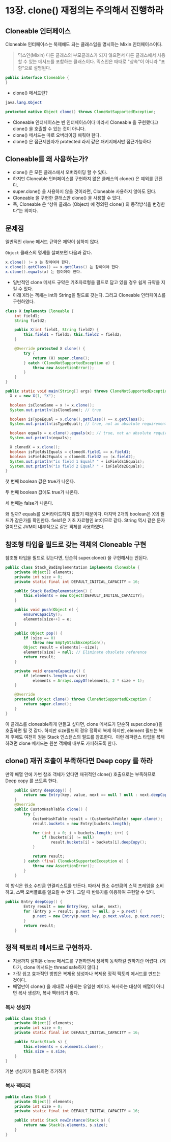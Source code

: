 # 13장. clone() 재정의는 주의해서 진행하라

## Cloneable 인터페이스

Cloneable 인터페이스는 복제해도 되는 클래스임을 명시하는 Mixin 인터페이스이다.

> 믹스인(Mixin)
다른 클래스의 부모클래스가 되지 않으면서 다른 클래스에서 사용할 수 있는 메서드를 포함하는 클래스이다. 믹스인은 때때로 "상속"이 아니라 "포함"으로 설명된다.
> 

```java
public interface Cloneable {
}
```

- clone() 메서드란?

```java
java.lang.Object

protected native Object clone() throws CloneNotSupportedException;
```

- Cloneable 인터페이스는 빈 인터페이스이다
따라서 Cloneable 을 구현했다고 clone() 을 호출할 수 있는 것이 아니다.
- clone() 메서드는 따로 오버라이딩 해줘야 한다.
- clone() 은 접근제한자가 protected 라서 같은 패키지에서만 접근가능하다

## Cloneable를 왜 사용하는가?

- clone() 은 모든 클래스에서 오버라이딩 할 수 있다.
- 하지만 Cloneable 인터페이스를 구현하지 않은 클래스의 clone() 은 예외를 던진다.
- super.clone() 을 사용하지 않을 것이라면, Cloneable 사용하지 않아도 된다.
- Cloneable 을 구현한 클래스만 clone() 을 사용할 수 있다.
- 즉, Cloneable 은 “상위 클래스 (Object) 에 정의된 clone() 의 동작방식을 변경한다”는 의미다.

## 문제점

일반적인 clone 메서드 규약은 제약이 심하지 않다. 

`Object` 클래스의 명세를 살펴보면 다음과 같다.

```java
x.clone() != x 는 참이여야 한다.
x.clone().getClass() == x.getClass() 는 참이여야 한다.
x.clone().equals(x) 는 참이여야 한다.
```

- 일반적인 clone 메서드 규약은 기초자료형을 필드로 담고 있을 경우 쉽게 규약을 지킬 수 있다.
- 아래 X라는 객체는 int와 String을 필드로 갖는다. 그리고 Cloneable 인터페이스를 구현하였다.

```java
class X implements Cloneable {
    int field1;
    String field2;

    public X(int field1, String field2) {
        this.field1 = field1; this.field2 = field2;
    }

    @Override protected X clone() {
        try {
            return (X) super.clone();
        } catch (CloneNotSupportedException e) {
            throw new AssertionError();
        }
    }
}
```

```java
public static void main(String[] args) throws CloneNotSupportedException {
  X x = new X(1, "X");

  boolean isCloneSame = x != x.clone();
  System.out.println(isCloneSame); // true

  boolean isTypeEqual = x.clone().getClass() == x.getClass();
  System.out.println(isTypeEqual); // true, not an absolute requirement

  boolean equals = x.clone().equals(x); // true, not an absolute requirement
  System.out.println(equals);

  X clonedX = x.clone();
  boolean isFields1Equals = clonedX.field1 == x.field1;
  boolean isFields2Equals = clonedX.field2 == (x.field2);
  System.out.println("is field 1 Equal? " + isFields1Equals);
  System.out.println("is field 2 Equal? " + isFields2Equals);
}
```

첫 번째 boolean 값은 true가 나온다.

두 번째 boolean 값에도 true가 나온다.

세 번째는 false가 나온다. 

왜 일까? equals를 오버라이드하지 않았기 때문이다.
마지막 2개의 boolean은 X의 필드가 같은가를 확인한다. 
field1은 기초 자료형인 int이므로 같다. 
String 역시 같은 문자열이므로 JVM이 내부적으로 같은 객체를 사용하였다.

## 참조형 타입을 필드로 갖는 객체의 Cloneable 구현

참조형 타입을 필드로 갖는다면, 단순히 super.clone() 을 구현해서는 안된다.

```java
public class Stack_BadImplementation implements Cloneable {
    private Object[] elements;
    private int size = 0;
    private static final int DEFAULT_INITIAL_CAPACITY = 16;

    public Stack_BadImplementation() {
        this.elements = new Object[DEFAULT_INITIAL_CAPACITY];
    }

    public void push(Object e) {
        ensureCapacity();
        elements[size++] = e;
    }

    public Object pop() {
        if (size == 0)
            throw new EmptyStackException();
        Object result = elements[--size];
        elements[size] = null; // Eliminate obsolete reference
        return result;
    }

    private void ensureCapacity() {
        if (elements.length == size)
            elements = Arrays.copyOf(elements, 2 * size + 1);
    }

    @Override
    protected Object clone() throws CloneNotSupportedException {
        return super.clone();
    }
}
```

이 클래스를 cloneable하게 만들고 싶다면, clone 메서드가 단순히 super.clone()을 호출하면 될 것 같다. 하지만 size필드의 경우 정확히 복제 하지만, element 필드는 복제 후에도 여전히 원본 Stack 인스턴스의 필드를 참조한다. 
이런 레퍼런스 타입을 복제하려면 clone 메서드는 원본 객체에 내부도 카피하도록 한다.

## clone() 재귀 호출이 부족하다면 Deep copy 를 하라

만약 배열 안에 가변 참조 객체가 있다면 재귀적인 clone() 호출으로는 부족하므로 Deep copy 를 쓰도록 한다.

```java
    public Entry deepCopy() {
        return new Entry(key, value, next == null ? null : next.deepCopy());
    }
    @Override
    public CustomHashTable clone() {
        try {
            CustomHashTable result = (CustomHashTable) super.clone();
            result.buckets = new Entry[buckets.length];

            for (int i = 0; i < buckets.length; i++) {
                if (buckets[i] != null)
                    result.buckets[i] = buckets[i].deepCopy();
            }

            return result;
        } catch (final CloneNotSupportedException e) {
            throw new AssertionError();
        }
    }
```

이 방식은 원소 수만큼 연결리스트를 만든다. 따라서 원소 수만큼의 스택 프레임을 소비하고, 스택 오버플로를 일으킬 수 있다. 그럴 때 반복자를 이용하여 구현할 수 있다.

```java
public Entry deepCopy() {
        Entry result = new Entry(key, value, next);
        for (Entry p = result; p.next != null; p = p.next) {
            p.next = new Entry(p.next.key, p.next.value, p.next.next);
        }
        return result;
    }
```

## 정적 팩토리 메서드로 구현하자.

- 지금까지 살펴본 clone 메서드를 구현하면서 정확히 동작하길 원하기란 어렵다.
(게다가, clone 메서드는 thread safe하지 않다.)
- 가장 쉽고 효과적인 방법은 복제용 생성자나 복제용 정적 팩토리 메서드를 만드는 것이다.
- 배열만이 clone() 을 재대로 사용하는 유일한 예이다. 
복사하는 대상이 배열이 아니면 복사 생성자, 복사 팩터리가 좋다.

### 복사 생성자

```java
public class Stack {
    private Object[] elements;
    private int size = 0;
    private static final int DEFAULT_INITIAL_CAPACITY = 16;

    public Stack(Stack s) {
        this.elements = s.elements.clone();
        this.size = s.size;
    }
}
```

기본 생성자가 필요하면 추가하기

### 복사 팩터리

```java
public class Stack {
    private Object[] elements;
    private int size = 0;
    private static final int DEFAULT_INITIAL_CAPACITY = 16;

    public static Stack newInstance(Stack s) {
        return new Stack(s.elements, s.size);
    }
}
```